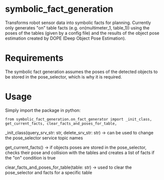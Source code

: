 # symbolic_fact_generation

Transforms robot sensor data into symbolic facts for planning. Currently only generates "on" table facts (e.g. on(multimeter_1, table_1))
using the poses of the tables (given by a config file) and the results of the object pose estimation created by DOPE (Deep Object Pose Estimation).

# Requirements

The symbolic fact generation assumes the poses of the detected objects to be stored in the pose_selector, which is why it is required.

# Usage
Simply import the package in python:

    from symbolic_fact_generation.on_fact_generator import _init_class, get_current_facts, clear_facts_and_poses_for_table, 

_init_class(query_srv_str: str, delete_srv_str: str) -> can be used to change the pose_selector service topic names

get_current_facts() -> if objects poses are stored in the pose_selector, checks their pose and collision with the tables and creates a list of facts if the "on" condition is true

clear_facts_and_poses_for_table(table: str) -> used to clear the pose_selector and facts for a specific table